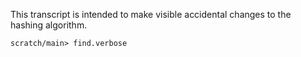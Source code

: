 This transcript is intended to make visible accidental changes to the hashing algorithm.

```ucm
scratch/main> find.verbose
```

